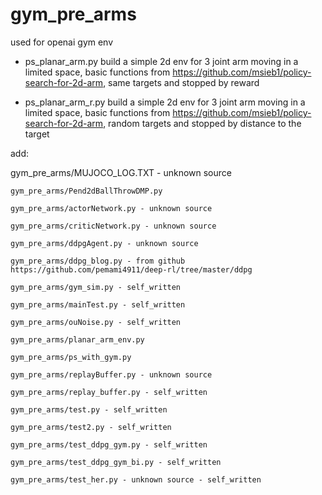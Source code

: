 # gym_pre_arms
used for openai gym env


- ps_planar_arm.py
 build a simple 2d env for 3 joint arm moving in a limited space, basic functions from https://github.com/msieb1/policy-search-for-2d-arm, same targets and stopped by reward
 
- ps_planar_arm_r.py
 build a simple 2d env for 3 joint arm moving in a limited space, basic functions from https://github.com/msieb1/policy-search-for-2d-arm, random targets and stopped by distance to the target
 
 add:
 
 gym_pre_arms/MUJOCO_LOG.TXT - unknown source
 
	gym_pre_arms/Pend2dBallThrowDMP.py
  
	gym_pre_arms/actorNetwork.py - unknown source
  
	gym_pre_arms/criticNetwork.py - unknown source
  
	gym_pre_arms/ddpgAgent.py - unknown source
  
	gym_pre_arms/ddpg_blog.py - from github https://github.com/pemami4911/deep-rl/tree/master/ddpg
  
	gym_pre_arms/gym_sim.py - self_written
  
	gym_pre_arms/mainTest.py - self_written
  
	gym_pre_arms/ouNoise.py - self_written
  
	gym_pre_arms/planar_arm_env.py
  
	gym_pre_arms/ps_with_gym.py
  
	gym_pre_arms/replayBuffer.py - unknown source
  
	gym_pre_arms/replay_buffer.py - self_written
  
	gym_pre_arms/test.py - self_written
  
	gym_pre_arms/test2.py - self_written
  
	gym_pre_arms/test_ddpg_gym.py - self_written
  
	gym_pre_arms/test_ddpg_gym_bi.py - self_written
  
	gym_pre_arms/test_her.py - unknown source - self_written
